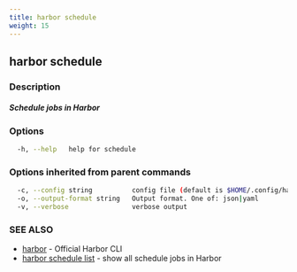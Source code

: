 ```yaml
---
title: harbor schedule
weight: 15
---
```

## harbor schedule

### Description

##### Schedule jobs in Harbor

### Options

```sh
  -h, --help   help for schedule
```

### Options inherited from parent commands

```sh
  -c, --config string          config file (default is $HOME/.config/harbor-cli/config.yaml)
  -o, --output-format string   Output format. One of: json|yaml
  -v, --verbose                verbose output
```

### SEE ALSO

* [harbor](harbor.md)	 - Official Harbor CLI
* [harbor schedule list](harbor-schedule-list.md)	 - show all schedule jobs in Harbor

